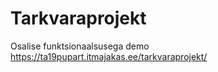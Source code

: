 # Tarkvaraprojekt

Osalise funktsionaalsusega demo https://ta19pupart.itmajakas.ee/tarkvaraprojekt/
